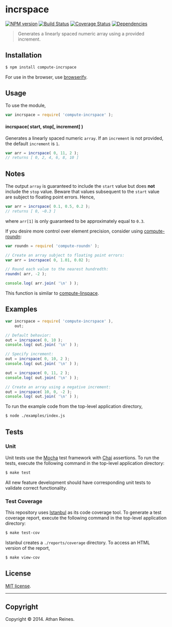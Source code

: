 incrspace
===
[![NPM version][npm-image]][npm-url] [![Build Status][travis-image]][travis-url] [![Coverage Status][coveralls-image]][coveralls-url] [![Dependencies][dependencies-image]][dependencies-url]

> Generates a linearly spaced numeric array using a provided increment.


## Installation

``` bash
$ npm install compute-incrspace
```

For use in the browser, use [browserify](https://github.com/substack/node-browserify).


## Usage

To use the module,

``` javascript
var incrspace = require( 'compute-incrspace' );
```


#### incrspace( start, stop[, increment] )

Generates a linearly spaced numeric `array`. If an `increment` is not provided, the default `increment` is `1`.

``` javascript
var arr = incrspace( 0, 11, 2 );
// returns [ 0, 2, 4, 6, 8, 10 ]
```


## Notes

The output `array` is guaranteed to include the `start` value but does __not__ include the `stop` value. Beware that values subsequent to the `start` value are subject to floating point errors. Hence,

``` javascript
var arr = incrspace( 0.1, 0.5, 0.2 );
// returns [ 0, ~0.3 ]
```

where `arr[1]` is only guaranteed to be approximately equal to `0.3`. 


If you desire more control over element precision, consider using [compute-roundn](https://github.com/compute-io/roundn):

``` javascript
var roundn = require( 'compute-roundn' );

// Create an array subject to floating point errors:
var arr = incrspace( 0, 1.01, 0.02 );

// Round each value to the nearest hundredth:
roundn( arr, -2 );

console.log( arr.join( '\n' ) );
```


This function is similar to [compute-linspace](https://github.com/compute-io/incrspace).


## Examples

``` javascript
var incrspace = require( 'compute-incrspace' ),
	out;

// Default behavior:
out = incrspace( 0, 10 );
console.log( out.join( '\n' ) );

// Specify increment:
out = incrspace( 0, 10, 2 );
console.log( out.join( '\n' ) );

out = incrspace( 0, 11, 2 );
console.log( out.join( '\n' ) );

// Create an array using a negative increment:
out = incrspace( 10, 0, -2 );
console.log( out.join( '\n' ) );
```

To run the example code from the top-level application directory,

``` bash
$ node ./examples/index.js
```


## Tests

### Unit

Unit tests use the [Mocha](http://visionmedia.github.io/mocha) test framework with [Chai](http://chaijs.com) assertions. To run the tests, execute the following command in the top-level application directory:

``` bash
$ make test
```

All new feature development should have corresponding unit tests to validate correct functionality.


### Test Coverage

This repository uses [Istanbul](https://github.com/gotwarlost/istanbul) as its code coverage tool. To generate a test coverage report, execute the following command in the top-level application directory:

``` bash
$ make test-cov
```

Istanbul creates a `./reports/coverage` directory. To access an HTML version of the report,

``` bash
$ make view-cov
```


## License

[MIT license](http://opensource.org/licenses/MIT). 


---
## Copyright

Copyright &copy; 2014. Athan Reines.


[npm-image]: http://img.shields.io/npm/v/compute-incrspace.svg
[npm-url]: https://npmjs.org/package/compute-incrspace

[travis-image]: http://img.shields.io/travis/compute-io/incrspace/master.svg
[travis-url]: https://travis-ci.org/compute-io/incrspace

[coveralls-image]: https://img.shields.io/coveralls/compute-io/incrspace/master.svg
[coveralls-url]: https://coveralls.io/r/compute-io/incrspace?branch=master

[dependencies-image]: http://img.shields.io/david/compute-io/incrspace.svg
[dependencies-url]: https://david-dm.org/compute-io/incrspace

[dev-dependencies-image]: http://img.shields.io/david/dev/compute-io/incrspace.svg
[dev-dependencies-url]: https://david-dm.org/dev/compute-io/incrspace

[github-issues-image]: http://img.shields.io/github/issues/compute-io/incrspace.svg
[github-issues-url]: https://github.com/compute-io/incrspace/issues
